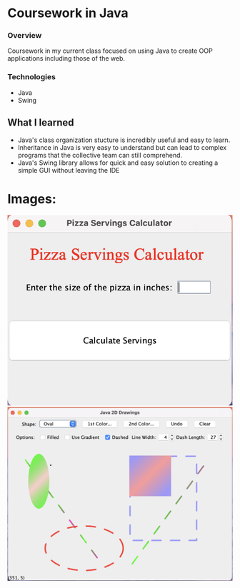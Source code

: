 # Coursework in Java

### Overview
Coursework in my current class focused on using Java to create OOP applications including those of the web.

### Technologies

- Java
- Swing

## What I learned

- Java's class organization stucture is incredibly useful and easy to learn.
- Inheritance in Java is very easy to understand but can lead to complex programs that the collective team can still comprehend.
- Java's Swing library allows for quick and easy solution to creating a simple GUI without leaving the IDE

# Images:
![Java Pizza GUI example](Javapizza.png)
![Java Drawing App example](javadrawingapp.png)
